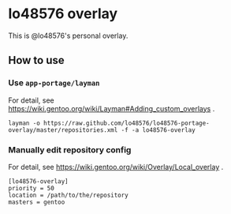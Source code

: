 # lo48576 overlay

This is @lo48576's personal overlay.

## How to use
### Use `app-portage/layman`
For detail, see https://wiki.gentoo.org/wiki/Layman#Adding_custom_overlays .

```
layman -o https://raw.github.com/lo48576/lo48576-portage-overlay/master/repositories.xml -f -a lo48576-overlay
```

### Manually edit repository config
For detail, see https://wiki.gentoo.org/wiki/Overlay/Local_overlay .

```
[lo48576-overlay]
priority = 50
location = /path/to/the/repository
masters = gentoo
```
